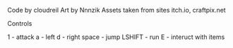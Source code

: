 Code by cloudreil
Art by Nnnzik
Assets taken from sites itch.io, craftpix.net

Controls 

1 - attack
a - left
d - right 
space - jump
LSHIFT - run
E - interuct with items 